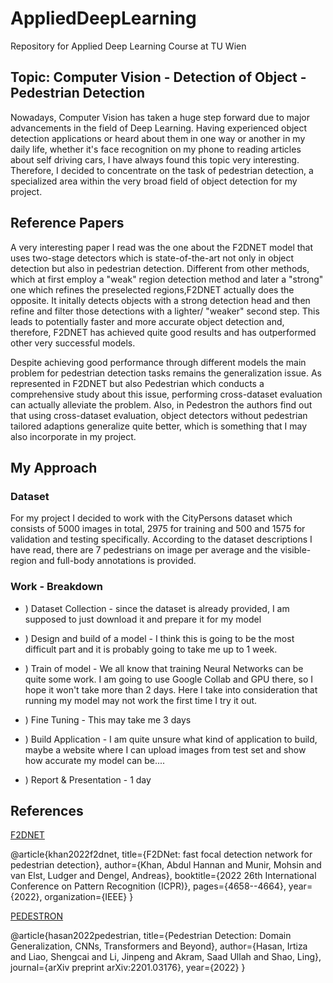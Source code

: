 # AppliedDeepLearning
Repository for Applied Deep Learning Course at TU Wien


## Topic: Computer Vision - Detection of Object - Pedestrian Detection

Nowadays, Computer Vision has taken a huge step forward due to major advancements in the field of Deep Learning. Having experienced object detection applications or heard about them in one way or another in my daily life, whether it's face recognition on my phone to reading articles about self driving cars, I have always found this topic very interesting. Therefore, I decided to concentrate on the task of pedestrian detection, a specialized area within the very broad field of object detection for my project.


## Reference Papers

A very interesting paper I read was the one about the F2DNET model that uses two-stage detectors which is state-of-the-art not only in object detection but also in pedestrian detection. Different from other methods, which at first employ a "weak" region detection method and later a "strong" one which refines the preselected regions,F2DNET actually does the opposite. It initally detects objects with a strong detection head and then refine and filter those detections with a lighter/ "weaker" second step. This leads to potentially faster and more accurate object detection and, therefore, F2DNET has achieved quite good results and has outperformed other very successful models. 

Despite achieving good performance through different models the main problem for pedestrian detection tasks remains the generalization issue. As represented in F2DNET but also Pedestrian which conducts a comprehensive study about this issue, performing cross-dataset evaluation can actually alleviate the problem. Also, in Pedestron the authors find out that using cross-dataset evaluation, object detectors without pedestrian tailored adaptions generalize quite better, which is something that I may also incorporate in my project.


## My Approach



### Dataset

For my project I decided to work with the CityPersons dataset which consists of 5000 images in total, 2975 for training and 500 and 1575 for validation and testing specifically. According to the dataset descriptions I have read, there are 7 pedestrians on image per average and the visible-region and full-body annotations is provided.


### Work - Breakdown

- ) Dataset Collection - since the dataset is already provided, I am supposed to just download it and prepare it for my model

- ) Design and build of a model - I think this is going to be the most difficult part and it is probably going to take me up to 1 week.

- ) Train of model  - We all know that training Neural Networks can be quite some work. I am going to use Google Collab and GPU there, so I hope it won't take more than 2 days. Here I take into consideration that running my model may not work the first time I try it out.

- ) Fine Tuning - This may take me 3 days

- ) Build Application - I am quite unsure what kind of application to build, maybe a website where I can upload images from test set and show how accurate my model can be....


- ) Report & Presentation - 1 day
 






## References

[F2DNET](https://arxiv.org/pdf/2203.02331v2.pdf)

@article{khan2022f2dnet,
  title={F2DNet: fast focal detection network for pedestrian detection},
  author={Khan, Abdul Hannan and Munir, Mohsin and van Elst, Ludger and Dengel, Andreas},
  booktitle={2022 26th International Conference on Pattern Recognition (ICPR)},
  pages={4658--4664},
  year={2022},
  organization={IEEE}
}

[PEDESTRON](https://arxiv.org/pdf/2003.08799v7.pdf)

@article{hasan2022pedestrian,
  title={Pedestrian Detection: Domain Generalization, CNNs, Transformers and Beyond},
  author={Hasan, Irtiza and Liao, Shengcai and Li, Jinpeng and Akram, Saad Ullah and Shao, Ling},
  journal={arXiv preprint arXiv:2201.03176},
  year={2022}
}
















